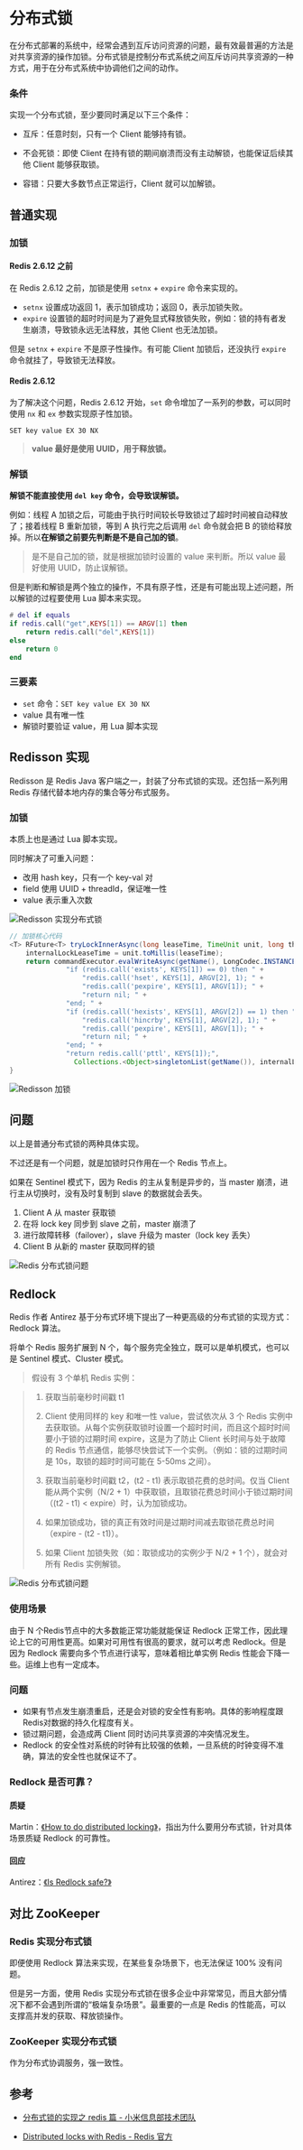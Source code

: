 # 分布式锁

在分布式部署的系统中，经常会遇到互斥访问资源的问题，最有效最普遍的方法是对共享资源的操作加锁。分布式锁是控制分布式系统之间互斥访问共享资源的一种方式，用于在分布式系统中协调他们之间的动作。

### 条件

实现一个分布式锁，至少要同时满足以下三个条件：

- 互斥：任意时刻，只有一个 Client 能够持有锁。

- 不会死锁：即使 Client 在持有锁的期间崩溃而没有主动解锁，也能保证后续其他 Client 能够获取锁。

- 容错：只要大多数节点正常运行，Client 就可以加解锁。


## 普通实现

### 加锁

#### Redis 2.6.12 之前

在 Redis 2.6.12 之前，加锁是使用 `setnx` + `expire` 命令来实现的。

- `setnx` 设置成功返回 1，表示加锁成功；返回 0，表示加锁失败。
- `expire` 设置锁的超时时间是为了避免显式释放锁失败，例如：锁的持有者发生崩溃，导致锁永远无法释放，其他 Client 也无法加锁。

但是 `setnx` + `expire` 不是原子性操作。有可能 Client 加锁后，还没执行 `expire` 命令就挂了，导致锁无法释放。


#### Redis 2.6.12

为了解决这个问题，Redis 2.6.12 开始，`set` 命令增加了一系列的参数，可以同时使用 `nx` 和 `ex` 参数实现原子性加锁。

```
SET key value EX 30 NX
```

> **value 最好是使用 UUID，用于释放锁。**


### 解锁

**解锁不能直接使用 `del key` 命令，会导致误解锁。**

例如：线程 A 加锁之后，可能由于执行时间较长导致锁过了超时时间被自动释放了；接着线程 B 重新加锁，等到 A 执行完之后调用 `del` 命令就会把 B 的锁给释放掉。所以**在解锁之前要先判断是不是自己加的锁**。

> 是不是自己加的锁，就是根据加锁时设置的 value 来判断。所以 value 最好使用 UUID，防止误解锁。

但是判断和解锁是两个独立的操作，不具有原子性，还是有可能出现上述问题，所以解锁的过程要使用 Lua 脚本来实现。

```lua
# del if equals
if redis.call("get",KEYS[1]) == ARGV[1] then
    return redis.call("del",KEYS[1])
else
    return 0
end
```


### 三要素

- `set` 命令：`SET key value EX 30 NX`
- value 具有唯一性
- 解锁时要验证 value，用 Lua 脚本实现


## Redisson 实现

Redisson 是 Redis Java 客户端之一，封装了分布式锁的实现。还包括一系列用 Redis 存储代替本地内存的集合等分布式服务。

### 加锁

本质上也是通过 Lua 脚本实现。

同时解决了可重入问题：

- 改用 hash key，只有一个 key-val 对
- field 使用 UUID + threadId，保证唯一性
- value 表示重入次数

![Redisson 实现分布式锁](../../assets/images/分布式锁/redisson_lock1.png)

```java
// 加锁核心代码
<T> RFuture<T> tryLockInnerAsync(long leaseTime, TimeUnit unit, long threadId, RedisStrictCommand<T> command) {
    internalLockLeaseTime = unit.toMillis(leaseTime);
    return commandExecutor.evalWriteAsync(getName(), LongCodec.INSTANCE, command,
              "if (redis.call('exists', KEYS[1]) == 0) then " +
                  "redis.call('hset', KEYS[1], ARGV[2], 1); " +
                  "redis.call('pexpire', KEYS[1], ARGV[1]); " +
                  "return nil; " +
              "end; " +
              "if (redis.call('hexists', KEYS[1], ARGV[2]) == 1) then " +
                  "redis.call('hincrby', KEYS[1], ARGV[2], 1); " +
                  "redis.call('pexpire', KEYS[1], ARGV[1]); " +
                  "return nil; " +
              "end; " +
              "return redis.call('pttl', KEYS[1]);",
                Collections.<Object>singletonList(getName()), internalLockLeaseTime, getLockName(threadId));
}
```

![Redisson 加锁](../../assets/images/分布式锁/redisson_lock2.png)


## 问题

以上是普通分布式锁的两种具体实现。

不过还是有一个问题，就是加锁时只作用在一个 Redis 节点上。

如果在 Sentinel 模式下，因为 Redis 的主从复制是异步的，当 master 崩溃，进行主从切换时，没有及时复制到 slave 的数据就会丢失。

1. Client A 从 master 获取锁
2. 在将 lock key 同步到 slave 之前，master 崩溃了
3. 进行故障转移（failover），slave 升级为 master（lock key 丢失）
4. Client B 从新的 master 获取同样的锁

![Redis 分布式锁问题](../../assets/images/分布式锁/lock_failover.png)


## Redlock

Redis 作者 Antirez 基于分布式环境下提出了一种更高级的分布式锁的实现方式：Redlock 算法。

将单个 Redis 服务扩展到 N 个，每个服务完全独立，既可以是单机模式，也可以是 Sentinel 模式、Cluster 模式。

> 假设有 3 个单机 Redis 实例：

> 1. 获取当前毫秒时间戳 t1
>
> 2. Client 使用同样的 key 和唯一性 value，尝试依次从 3 个 Redis 实例中去获取锁。从每个实例获取锁时设置一个超时时间，而且这个超时时间要小于锁的过期时间 expire，这是为了防止 Client 长时间与处于故障的 Redis 节点通信，能够尽快尝试下一个实例。（例如：锁的过期时间是 10s，取锁的超时时间可能在 5-50ms 之间）。
>
> 3. 获取当前毫秒时间戳 t2，(t2 - t1) 表示取锁花费的总时间。仅当 Client 能从两个实例（N/2 + 1）中获取锁，且取锁花费总时间小于锁过期时间（(t2 - t1) < expire）时，认为加锁成功。
>
> 4. 如果加锁成功，锁的真正有效时间是过期时间减去取锁花费总时间（expire - (t2 - t1)）。
>
> 5. 如果 Client 加锁失败（如：取锁成功的实例少于 N/2 + 1 个），就会对所有 Redis 实例解锁。

![Redis 分布式锁问题](../../assets/images/分布式锁/redlock.png)

### 使用场景

由于 N 个Redis节点中的大多数能正常功能就能保证 Redlock 正常工作，因此理论上它的可用性更高。如果对可用性有很高的要求，就可以考虑 Redlock。但是因为 Redlock 需要向多个节点进行读写，意味着相比单实例 Redis 性能会下降一些。运维上也有一定成本。

### 问题

- 如果有节点发生崩溃重启，还是会对锁的安全性有影响。具体的影响程度跟Redis对数据的持久化程度有关。
- 锁过期问题，会造成两 Client 同时访问共享资源的冲突情况发生。
- Redlock 的安全性对系统的时钟有比较强的依赖，一旦系统的时钟变得不准确，算法的安全性也就保证不了。

### Redlock 是否可靠？

#### 质疑
Martin：[《How to do distributed locking》](http://martin.kleppmann.com/2016/02/08/how-to-do-distributed-locking.html)，指出为什么要用分布式锁，针对具体场景质疑 Redlock 的可靠性。

#### 回应
Antirez：[《Is Redlock safe?》](http://antirez.com/news/101)


## 对比 ZooKeeper

### Redis 实现分布式锁
即便使用 Redlock 算法来实现，在某些复杂场景下，也无法保证 100% 没有问题。

但是另一方面，使用 Redis 实现分布式锁在很多企业中非常常见，而且大部分情况下都不会遇到所谓的“极端复杂场景”。最重要的一点是 Redis 的性能高，可以支撑高并发的获取、释放锁操作。

### ZooKeeper 实现分布式锁
作为分布式协调服务，强一致性。


## 参考

- [分布式锁的实现之 redis 篇 - 小米信息部技术团队](https://xiaomi-info.github.io/2019/12/17/redis-distributed-lock/)

- [Distributed locks with Redis - Redis 官方](https://redis.io/topics/distlock)